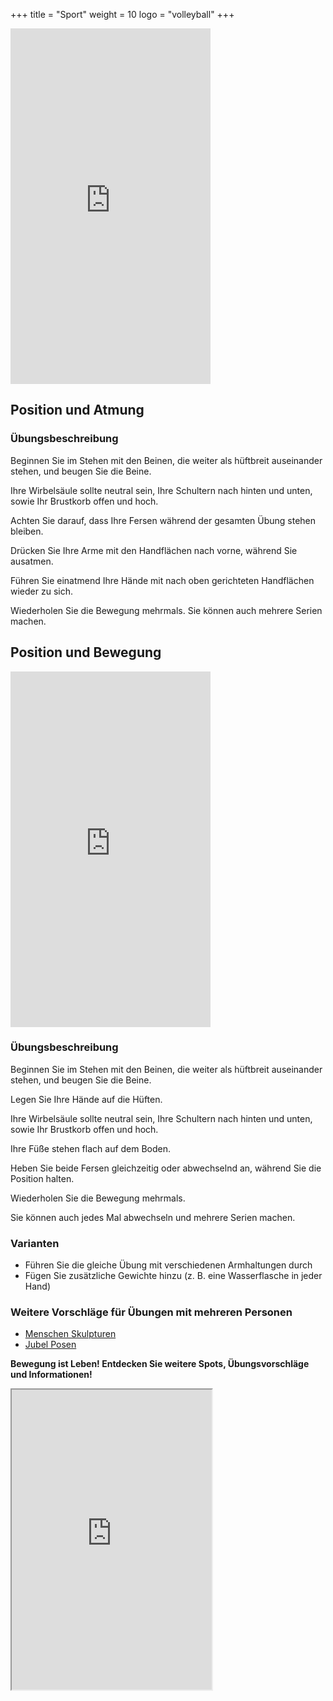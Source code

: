 +++
title = "Sport"
weight = 10
logo = "volleyball"
+++

<iframe src="https://player.vimeo.com/video/829080359?h=398ec27640" width="320" height="569" frameborder="0" allow="autoplay; fullscreen; picture-in-picture" allowfullscreen></iframe>

## Position und Atmung

### Übungsbeschreibung

Beginnen Sie im Stehen mit den Beinen, die weiter als hüftbreit auseinander stehen, und beugen Sie die Beine.

Ihre Wirbelsäule sollte neutral sein, Ihre Schultern nach hinten und unten, sowie Ihr Brustkorb offen und hoch. 

Achten Sie darauf, dass Ihre Fersen während der gesamten Übung stehen bleiben.

Drücken Sie Ihre Arme mit den Handflächen nach vorne, während Sie ausatmen.

Führen Sie einatmend Ihre Hände mit nach oben gerichteten Handflächen wieder zu sich.

Wiederholen Sie die Bewegung mehrmals. Sie können auch mehrere Serien machen.

## Position und Bewegung

<iframe src="https://player.vimeo.com/video/829073623?h=47feb32e83" width="320" height="569" frameborder="0" allow="autoplay; fullscreen; picture-in-picture" allowfullscreen></iframe>

### Übungsbeschreibung

Beginnen Sie im Stehen mit den Beinen, die weiter als hüftbreit auseinander stehen, und beugen Sie die Beine.

Legen Sie Ihre Hände auf die Hüften.

Ihre Wirbelsäule sollte neutral sein, Ihre Schultern nach hinten und unten, sowie Ihr Brustkorb offen und hoch. 

Ihre Füße stehen flach auf dem Boden.

Heben Sie beide Fersen gleichzeitig oder abwechselnd an, während Sie die Position halten.

Wiederholen Sie die Bewegung mehrmals.

Sie können auch jedes Mal abwechseln und mehrere Serien machen.

### Varianten

- Führen Sie die gleiche Übung mit verschiedenen Armhaltungen durch
- Fügen Sie zusätzliche Gewichte hinzu (z. B. eine Wasserflasche in jeder Hand)

### Weitere Vorschläge für Übungen mit mehreren Personen

- [Menschen Skulpturen](https://www.schulebewegt.ch/de/aufgaben/Statues_humaines)
- [Jubel Posen](https://www.schulebewegt.ch/de/aufgaben/Poses_joyeuses)

**Bewegung ist Leben! Entdecken Sie weitere Spots, Übungsvorschläge und Informationen!**

<iframe src="https://www.google.com/maps/d/embed?mid=1kiaz6lXCXIZeFgHnKRHjAHR-OJKiV2c&ehbc=2E312F" width="320" height="480"></iframe>